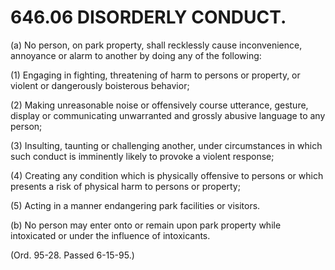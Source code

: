 646.06 DISORDERLY CONDUCT.
==========================

​(a) No person, on park property, shall recklessly cause inconvenience,
annoyance or alarm to another by doing any of the following:

​(1) Engaging in fighting, threatening of harm to persons or property,
or violent or dangerously boisterous behavior;

​(2) Making unreasonable noise or offensively course utterance, gesture,
display or communicating unwarranted and grossly abusive language to any
person;

​(3) Insulting, taunting or challenging another, under circumstances in
which such conduct is imminently likely to provoke a violent response;

​(4) Creating any condition which is physically offensive to persons or
which presents a risk of physical harm to persons or property;

​(5) Acting in a manner endangering park facilities or visitors.

​(b) No person may enter onto or remain upon park property while
intoxicated or under the influence of intoxicants.

(Ord. 95-28. Passed 6-15-95.)
